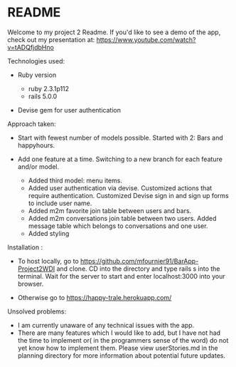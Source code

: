 # README

Welcome to my project 2 Readme. If you'd like to see a demo of the app, check out my presentation at: https://www.youtube.com/watch?v=tADQfjdbHno

Technologies used:

* Ruby version
  * ruby 2.3.1p112
  * rails 5.0.0

* Devise gem for user authentication


Approach taken:

* Start with fewest number of models possible. Started with 2: Bars and happyhours.

* Add one feature at a time. Switching to a new branch for each feature and/or model.
  * Added third model: menu items.
  * Added user authentication via devise. Customized actions that require authentication. Customized Devise sign in and sign up forms to include user name.
  * Added m2m favorite join table between users and bars.
  * Added m2m conversations join table between two users. Added message table which belongs to conversations and one user.
  * Added styling

Installation :

* To host locally, go to https://github.com/mfournier91/BarApp-Project2WDI and clone. CD into the directory and type rails s into the terminal. Wait for the server to start and enter localhost:3000 into your browser.

* Otherwise go to https://happy-trale.herokuapp.com/

Unsolved problems:

* I am currently unaware of any technical issues with the app.
* There are many features which I would like to add, but I have not had the time to implement
or( in the programmers sense of the word) do not yet know how to implement them. Please view userStories.md in the planning directory for more information about potential future updates.
